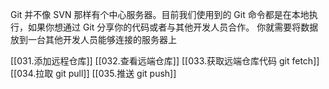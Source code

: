 Git 并不像 SVN 那样有个中心服务器。目前我们使用到的 Git 命令都是在本地执行，如果你想通过 Git 分享你的代码或者与其他开发人员合作。 你就需要将数据放到一台其他开发人员能够连接的服务器上

[[031.添加远程仓库]]
[[032.查看远端仓库]]
[[033.获取远端仓库代码 git fetch]]
[[034.拉取 git pull]]
[[035.推送 git push]]